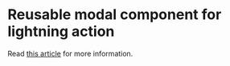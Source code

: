 # Reusable modal component for lightning action
Read [this article](http://skosaka.hatenablog.com/entry/recreate-modal-lightning-action) for more information.